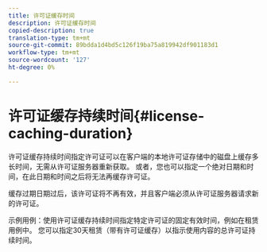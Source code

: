 ```yaml
---
title: 许可证缓存时间
description: 许可证缓存时间
copied-description: true
translation-type: tm+mt
source-git-commit: 89bdda1d4bd5c126f19ba75a819942df901183d1
workflow-type: tm+mt
source-wordcount: '127'
ht-degree: 0%

---
```



# 许可证缓存持续时间{#license-caching-duration}

许可证缓存持续时间指定许可证可以在客户端的本地许可证存储中的磁盘上缓存多长时间，无需从许可证服务器重新获取。 或者，您也可以指定一个绝对日期和时间，在此日期和时间之后将无法再缓存许可证。

缓存过期日期过后，该许可证将不再有效，并且客户端必须从许可证服务器请求新的许可证。

示例用例：使用许可证缓存持续时间指定特定许可证的固定有效时间，例如在租赁用例中。 您可以指定30天租赁（带有许可证缓存）以指示使用内容的总许可证持续时间。
